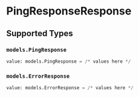 # PingResponseResponse


## Supported Types

### `models.PingResponse`

```python
value: models.PingResponse = /* values here */
```

### `models.ErrorResponse`

```python
value: models.ErrorResponse = /* values here */
```

